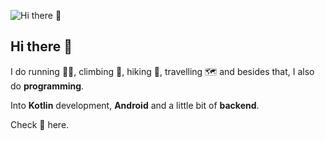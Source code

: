 ![Hi there 👋](https://media.giphy.com/media/Vbtc9VG51NtzT1Qnv1/giphy.gif)

## Hi there 👋

I do running 🏃‍♂️, climbing 🧗, hiking 🥾, travelling 🗺️ and besides that, I also do **programming**. 

Into **Kotlin** development, **Android** and a little bit of **backend**.

Check 🔽 here.
